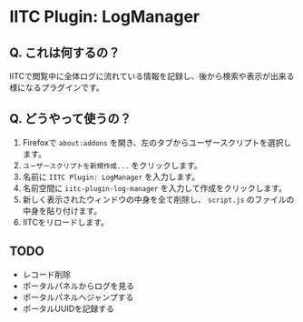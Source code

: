 IITC Plugin: LogManager
=======================

## Q. これは何するの？
IITCで閲覧中に全体ログに流れている情報を記録し、後から検索や表示が出来る様になるプラグインです。


## Q. どうやって使うの？
1. Firefoxで `about:addons` を開き、左のタブからユーザースクリプトを選択します。
1. `ユーザースクリプトを新規作成...` をクリックします。
1. 名前に `IITC Plugin: LogManager` を入力します。
1. 名前空間に `iitc-plugin-log-manager` を入力して作成をクリックします。
1. 新しく表示されたウィンドウの中身を全て削除し、 `script.js` のファイルの中身を貼り付けます。
1. IITCをリロードします。


## TODO
* レコード削除
* ポータルパネルからログを見る
* ポータルパネルへジャンプする
* ポータルUUIDを記録する